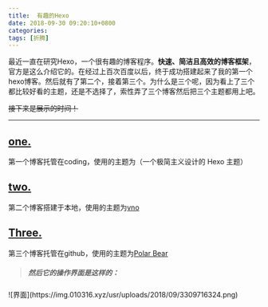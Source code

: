 ```yaml
---
title:  有趣的Hexo
date: 2018-09-30 09:20:10+0800
categories:
tags: [折腾]
---
```


最近一直在研究Hexo，一个很有趣的博客程序。<strong>快速、简洁且高效的博客框架</strong>，官方是这么介绍它的。在经过上百次百度以后，终于成功搭建起来了我的第一个hexo博客。然后就有了第二个，接着第三个。为什么是三个呢，因为看上了三个都比较好看的主题，还是不选择了，索性弄了三个博客然后把三个主题都用上吧。

<del>接下来是展示的时间！</del>

<hr />

<h2><strong><a href="https://blog.cssj.fun">one.</a></strong></h2>
第一个博客托管在coding，使用的主题为（一个极简主义设计的 Hexo 主题）
<h2><strong><a href="https://qq40171204.github.io">two.</a></strong></h2>
第二个博客搭建于本地，使用的主题为<a href="https://github.com/kevin09002/hexo-theme-vno">vno</a>
<h2><strong><a href="https://cssj.coding.me">Three.</a></strong></h2>
第三个博客托管在github，使用的主题为<a href="https://github.com/frostfan/hexo-theme-polarbear">Polar Bear</a>
<blockquote>
<h5>然后它的操作界面是这样的：</h5>
</blockquote>
![界面](https://img.010316.xyz/usr/uploads/2018/09/3309716324.png)

